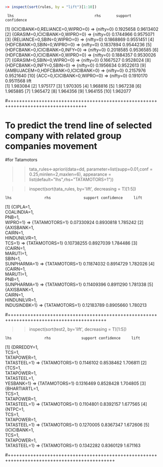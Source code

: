  ```r
>> inspect(sort(rules, by = "lift")[1:10])
``` 


     lhs                                     rhs       support   confidence
[1]  {ICICIBANK=0,RELIANCE=0,WIPRO=0}     => {nifty=0} 0.1925658 0.9613402 
[2]  {GRASIM=0,ICICIBANK=0,WIPRO=0}       => {nifty=0} 0.1744966 0.9575071 
[3]  {RELIANCE=0,SBIN=0,WIPRO=0}          => {nifty=0} 0.1868869 0.9551451 
[4]  {HDFCBANK=0,SBIN=0,WIPRO=0}          => {nifty=0} 0.1837894 0.9544236 
[5]  {HDFCBANK=0,ICICIBANK=0,INFY=0}      => {nifty=0} 0.2018585 0.9536585 
[6]  {HDFCBANK=0,ICICIBANK=0,WIPRO=0}     => {nifty=0} 0.1884357 0.9530026 
[7]  {GRASIM=0,SBIN=0,WIPRO=0}            => {nifty=0} 0.1667527 0.9528024 
[8]  {HDFCBANK=0,INFY=0,SBIN=0}           => {nifty=0} 0.1956634 0.9522613 
[9]  {AMBUJACEM=0,HDFCBANK=0,ICICIBANK=0} => {nifty=0} 0.2157976 0.9521640 
[10] {ACC=0,ICICIBANK=0,WIPRO=0}          => {nifty=0} 0.1910170 0.9511568 
     lift    
[1]  1.983084
[2]  1.975177
[3]  1.970305
[4]  1.968816
[5]  1.967238
[6]  1.965885
[7]  1.965472
[8]  1.964356
[9]  1.964155
[10] 1.962077

#++++++++++++++++++++++++++++++++++++++++++++++++++++++++++++++++++++++++++++++++++
 # To predict the trend line of selected company with related group companies movement  
 
 #for Tatamotors       
 
 >>tata_rules<-apriori(data=dd, parameter=list(supp=0.01,conf = 0.25,minlen=2,maxlen=6), 
               appearance = list(default="lhs",rhs="TATAMOTORS=1"))

>>  inspect(sort(tata_rules, by='lift', decreasing = T)[1:5])  

    lhs               rhs               support confidence     lift
[1] {CIPLA=1,                                                      
     COALINDIA=1,                                                  
     PNB=1,                                                        
     WIPRO=1}      => {TATAMOTORS=1} 0.07330924  0.8930818 1.785242
[2] {AXISBANK=1,                                                   
     CAIRN=1,                                                      
     HINDUNILVR=1,                                                 
     TCS=1}        => {TATAMOTORS=1} 0.10738255  0.8927039 1.784486
[3] {CAIRN=1,                                                      
     MARUTI=1,                                                     
     SBIN=1,                                                       
     SUNPHARMA=1}  => {TATAMOTORS=1} 0.11874032  0.8914729 1.782026
[4] {CAIRN=1,                                                      
     MARUTI=1,                                                     
     PNB=1,                                                        
     SUNPHARMA=1}  => {TATAMOTORS=1} 0.11409396  0.8911290 1.781338
[5] {AXISBANK=1,                                                   
     CAIRN=1,                                                      
     HINDUNILVR=1,                                                 
     INDUSINDBK=1} => {TATAMOTORS=1} 0.12183789  0.8905660 1.780213
     
#+++++++++++++++++++++++++++++++++++++++++++++++++++++++++++++++++++++++++++++++++++++++++     

  >> inspect(sort(test2, by='lift', decreasing = T)[1:5])  
  
    lhs               rhs              support confidence     lift
[1] {DRREDDY=1,                                                   
     TCS=1,                                                       
     TATAPOWER=1,                                                 
     TATASTEEL=1}  => {TATAMOTORS=1} 0.1146102  0.8538462 1.706811
[2] {TCS=1,                                                       
     TATAPOWER=1,                                                 
     TATASTEEL=1,                                                 
     YESBANK=1}    => {TATAMOTORS=1} 0.1316469  0.8528428 1.704805
[3] {BHARTIARTL=1,                                                
     TCS=1,                                                       
     TATAPOWER=1,                                                 
     TATASTEEL=1}  => {TATAMOTORS=1} 0.1104801  0.8392157 1.677565
[4] {NTPC=1,                                                      
     TCS=1,                                                       
     TATAPOWER=1,                                                 
     TATASTEEL=1}  => {TATAMOTORS=1} 0.1270005  0.8367347 1.672606
[5] {ICICIBANK=1,                                                 
     TCS=1,                                                       
     TATAPOWER=1,                                                 
     TATASTEEL=1}  => {TATAMOTORS=1} 0.1342282  0.8360129 1.671163

#++++++++++++++++++++++++++++++++++++++++++++++++++++++++++++++++++++++++++++++++++++++++++++
